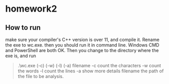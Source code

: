 # homework2
## How to run 
make sure your compiler's C++ version is over 11, and compile it. Rename the exe to wc.exe.
then you should run it in command line. Windows CMD and PowerShell are both OK.
Then you change to the directory where the exe is, and run
> .\wc.exe (-c) (-w) (-l) (-a) filename
> -c count the characters
> -w count the words
> -l count the lines
> -a show more details
> filename the path of the file to be analysis.


